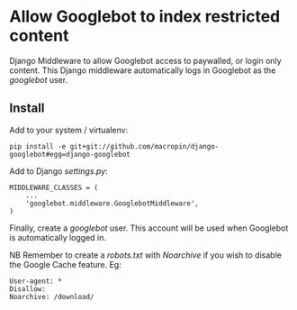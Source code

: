 # Allow Googlebot to index restricted content

Django Middleware to allow Googlebot access to paywalled, or login only content. 
This Django middleware automatically logs in Googlebot as the _googlebot_ user.

## Install

Add to your system / virtualenv:

    pip install -e git+git://github.com/macropin/django-googlebot#egg=django-googlebot

Add to Django _settings.py_:

    MIDDLEWARE_CLASSES = (
        ...
        'googlebot.middleware.GooglebotMiddleware',
    )

Finally, create a _googlebot_ user. This account will be used when Googlebot is automatically logged in.

NB Remember to create a _robots.txt_ with _Noarchive_ if you wish to disable the Google Cache feature. Eg:

    User-agent: *
    Disallow:
    Noarchive: /download/
